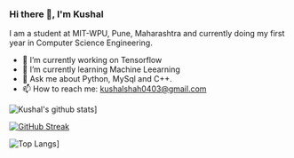 ### Hi there 👋, I'm Kushal
I am a student at MIT-WPU, Pune, Maharashtra and currently doing my first year in
Computer Science Engineering.
<!--  ![visitors](https://visitor-badge.glitch.me/badge?page_id=Kushal0409.461898592&left_color=green&right_color=red) -->
- 🔭 I’m currently working on Tensorflow
- 🌱 I’m currently learning Machine Leearning
- 💬 Ask me about Python, MySql and C++.
- 📫 How to reach me: kushalshah0403@gmail.com

![Kushal's github stats](https://github-readme-stats.vercel.app/api?username=Kushal0409&count_private=true&show_icons=true&theme=radical&hide_rank=false)]

[![GitHub Streak](https://github-readme-streak-stats.herokuapp.com?user=Kushal0409&theme=chartreuse-dark&date_format=M%20j%5B%2C%20Y%5D)](https://git.io/streak-stats)

![Top Langs](https://github-readme-stats.vercel.app/api/top-langs/?username=Kushal0409)]
